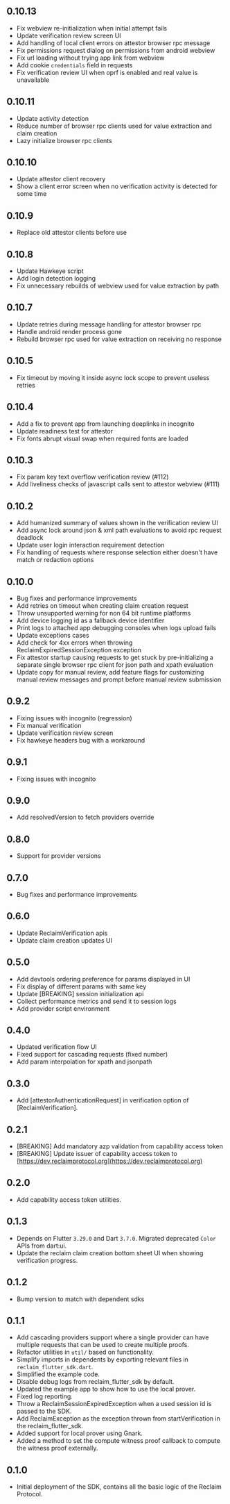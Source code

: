 ## 0.10.13

* Fix webview re-initialization when initial attempt fails
* Update verification review screen UI
* Add handling of local client errors on attestor browser rpc message
* Fix permissions request dialog on permissions from android webview
* Fix url loading without trying app link from webview
* Add cookie `credentials` field in requests
* Fix verification review UI when oprf is enabled and real value is unavailable

## 0.10.11

* Update activity detection
* Reduce number of browser rpc clients used for value extraction and claim creation
* Lazy initialize browser rpc clients

## 0.10.10

* Update attestor client recovery
* Show a client error screen when no verification activity is detected for some time

## 0.10.9

* Replace old attestor clients before use

## 0.10.8

* Update Hawkeye script
* Add login detection logging
* Fix unnecessary rebuilds of webview used for value extraction by path

## 0.10.7

* Update retries during message handling for attestor browser rpc
* Handle android render process gone
* Rebuild browser rpc used for value extraction on receiving no response

## 0.10.5

* Fix timeout by moving it inside async lock scope to prevent useless retries

## 0.10.4

* Add a fix to prevent app from launching deeplinks in incognito
* Update readiness test for attestor 
* Fix fonts abrupt visual swap when required fonts are loaded 

## 0.10.3

* Fix param key text overflow verification review (#112)
* Add liveliness checks of javascript calls sent to attestor webview (#111)

## 0.10.2

* Add humanized summary of values shown in the verification review UI
* Add async lock around json & xml path evaluations to avoid rpc request deadlock
* Update user login interaction requirement detection
* Fix handling of requests where response selection either doesn't have match or redaction options

## 0.10.0

* Bug fixes and performance improvements
* Add retries on timeout when creating claim creation request
* Throw unsupported warning for non 64 bit runtime platforms
* Add device logging id as a fallback device identifier
* Print logs to attached app debugging consoles when logs upload fails 
* Update exceptions cases
* Add check for 4xx errors when throwing ReclaimExpiredSessionException exception
* Fix attestor startup causing requests to get stuck by pre-initializing a separate single browser rpc client for json path and xpath evaluation
* Update copy for manual review, add feature flags for customizing manual review messages and prompt before manual review submission

## 0.9.2

* Fixing issues with incognito (regression)
* Fix manual verification
* Update verification review screen
* Fix hawkeye headers bug with a workaround

## 0.9.1

* Fixing issues with incognito

## 0.9.0

* Add resolvedVersion to fetch providers override

## 0.8.0

* Support for provider versions

## 0.7.0

* Bug fixes and performance improvements

## 0.6.0

* Update ReclaimVerification apis
* Update claim creation updates UI

## 0.5.0

* Add devtools ordering preference for params displayed in UI 
* Fix display of different params with same key
* Update [BREAKING] session initialization api
* Collect performance metrics and send it to session logs
* Add provider script environment

## 0.4.0

* Updated verification flow UI
* Fixed support for cascading requests (fixed number)
* Add param interpolation for xpath and jsonpath

## 0.3.0

* Add [attestorAuthenticationRequest] in verification option of [ReclaimVerification].

## 0.2.1

* [BREAKING] Add mandatory azp validation from capability access token
* [BREAKING] Update issuer of capability access token to [https://dev.reclaimprotocol.org](https://dev.reclaimprotocol.org)

## 0.2.0

* Add capability access token utilities.

## 0.1.3

* Depends on Flutter `3.29.0` and Dart `3.7.0`. Migrated deprecated `Color` APIs from dart:ui.
* Update the reclaim claim creation bottom sheet UI when showing verification progress.

## 0.1.2

* Bump version to match with dependent sdks

## 0.1.1

* Add cascading providers support where a single provider can have multiple requests that can be used to create multiple proofs.
* Refactor utilities in `util/` based on functionality.
* Simplify imports in dependents by exporting relevant files in `reclaim_flutter_sdk.dart`.
* Simplified the example code.
* Disable debug logs from reclaim_flutter_sdk by default.
* Updated the example app to show how to use the local prover.
* Fixed log reporting.
* Throw a ReclaimSessionExpiredException when a used session id is passed to the SDK.
* Add ReclaimException as the exception thrown from startVerification in the reclaim_flutter_sdk.
* Added support for local prover using Gnark.
* Added a method to set the compute witness proof callback to compute the witness proof externally.

## 0.1.0

* Initial deployment of the SDK, contains all the basic logic of the Reclaim Protocol.

